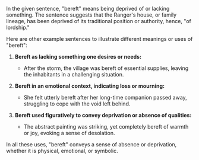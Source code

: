 In the given sentence, "bereft" means being deprived of or lacking something. The sentence suggests that the Ranger's house, or family lineage, has been deprived of its traditional position or authority, hence, "of lordship."

Here are other example sentences to illustrate different meanings or uses of "bereft":

1. **Bereft as lacking something one desires or needs:**
   - After the storm, the village was bereft of essential supplies, leaving the inhabitants in a challenging situation.

2. **Bereft in an emotional context, indicating loss or mourning:**
   - She felt utterly bereft after her long-time companion passed away, struggling to cope with the void left behind.

3. **Bereft used figuratively to convey deprivation or absence of qualities:**
   - The abstract painting was striking, yet completely bereft of warmth or joy, evoking a sense of desolation. 

In all these uses, "bereft" conveys a sense of absence or deprivation, whether it is physical, emotional, or symbolic.